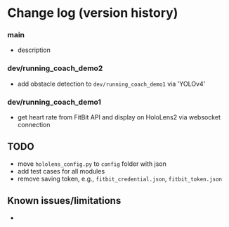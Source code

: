 # Change log (version history)

### main
- description

### dev/running_coach_demo2
- add obstacle detection to `dev/running_coach_demo1` via 'YOLOv4'

### dev/running_coach_demo1
- get heart rate from FitBit API and display on HoloLens2 via websocket connection

## TODO
- move `hololens_config.py` to `config` folder with json
- add test cases for all modules
- remove saving token, e.g., `fitbit_credential.json`, `fitbit_token.json`

## Known issues/limitations
- 